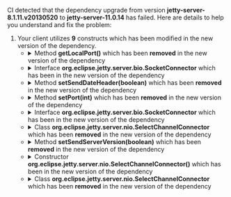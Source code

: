 CI detected that the dependency upgrade from version **jetty-server-8.1.11.v20130520** to **jetty-server-11.0.14** has failed. Here are details to help you understand and fix the problem:
1. Your client utilizes **9** constructs which has been modified in the new version of the dependency.
   * <details>
        <summary>Method <b>getLocalPort()</b> which has been <b>removed</b> in the new version of the dependency</summary>
            
        * <details>
          <summary>The failure is identified from the logs generated in the build process. </summary>
          
            *   >[[ERROR] /jadler/jadler-jetty/src/main/java/net/jadler/stubbing/server/jetty/JettyStubHttpServer.java:[80,28] error: cannot find symbol<br>&nbsp;&nbsp;&nbsp;&nbsp;  symbol:   method getLocalPort()
  location: variable httpConnector of type Connector
](XXXX)
            *   An error was detected in line 80 which is making use of an outdated API.
             ``` java
             80   httpConnector.getLocalPort();
            ```

          </details>
            
        To resolve this issue, there are alternative options available in the new version of the dependency that can replace the incompatible method currently used in the client. You can consider substituting the existing method with one of the following options provided by the new version of the dependency
        ``` java
        int getLocalPort();
        ```
     </details>
   * <details>
        <summary>Interface <b>org.eclipse.jetty.server.bio.SocketConnector</b> which has been <b></b> in the new version of the dependency</summary>
            
        * <details>
          <summary>The failure is identified from the logs generated in the build process. </summary>
          
            *   >[[ERROR] /jadler/jadler-jetty/src/main/java/net/jadler/stubbing/server/jetty/JettyStubHttpServer.java:[37,26] error: cannot find symbol<br>&nbsp;&nbsp;&nbsp;&nbsp;  symbol:   method setPort(int)
  location: variable httpConnector of type Connector
](XXXX)
            *   An error was detected in line 37 which is making use of an outdated API.
             ``` java
             37   this.httpConnector.setPort(port);
            ```

          </details>
            
     </details>
   * <details>
        <summary>Method <b>setSendDateHeader(boolean)</b> which has been <b>removed</b> in the new version of the dependency</summary>
            
        * <details>
          <summary>The failure is identified from the logs generated in the build process. </summary>
          
            *   >[[ERROR] /jadler/jadler-jetty/src/main/java/net/jadler/stubbing/server/jetty/JettyStubHttpServer.java:[34,19] error: cannot find symbol<br>&nbsp;&nbsp;&nbsp;&nbsp;  symbol:   method setSendDateHeader(boolean)
  location: variable server of type Server
](XXXX)
            *   An error was detected in line 34 which is making use of an outdated API.
             ``` java
             34   this.server.setSendDateHeader(true);
            ```

          </details>
            
        To resolve this issue, there are alternative options available in the new version of the dependency that can replace the incompatible method currently used in the client. You can consider substituting the existing method with one of the following options provided by the new version of the dependency
        ``` java
        void setSendDateHeader(boolean);
        ```
     </details>
   * <details>
        <summary>Method <b>setPort(int)</b> which has been <b>removed</b> in the new version of the dependency</summary>
            
        * <details>
          <summary>The failure is identified from the logs generated in the build process. </summary>
          
            *   >[[ERROR] /jadler/jadler-jetty/src/main/java/net/jadler/stubbing/server/jetty/JettyStubHttpServer.java:[37,26] error: cannot find symbol<br>&nbsp;&nbsp;&nbsp;&nbsp;  symbol:   method setPort(int)
  location: variable httpConnector of type Connector
](XXXX)
            *   An error was detected in line 37 which is making use of an outdated API.
             ``` java
             37   this.httpConnector.setPort(port);
            ```

          </details>
            
        To resolve this issue, there are alternative options available in the new version of the dependency that can replace the incompatible method currently used in the client. You can consider substituting the existing method with one of the following options provided by the new version of the dependency
        ``` java
        void setPort(int);
        ```
     </details>
   * <details>
        <summary>Interface <b>org.eclipse.jetty.server.bio.SocketConnector</b> which has been <b></b> in the new version of the dependency</summary>
            
        * <details>
          <summary>The failure is identified from the logs generated in the build process. </summary>
          
            *   >[[ERROR] /jadler/jadler-jetty/src/main/java/net/jadler/stubbing/server/jetty/JettyStubHttpServer.java:[80,28] error: cannot find symbol<br>&nbsp;&nbsp;&nbsp;&nbsp;  symbol:   method getLocalPort()
  location: variable httpConnector of type Connector
](XXXX)
            *   An error was detected in line 80 which is making use of an outdated API.
             ``` java
             80   httpConnector.getLocalPort();
            ```

          </details>
            
     </details>
   * <details>
        <summary>Class <b>org.eclipse.jetty.server.nio.SelectChannelConnector</b> which has been <b>removed</b> in the new version of the dependency</summary>
            
        * <details>
          <summary>The failure is identified from the logs generated in the build process. </summary>
          
            *   >[[ERROR] /jadler/jadler-jetty/src/main/java/net/jadler/stubbing/server/jetty/JettyStubHttpServer.java:[36,33] error: cannot find symbol<br>&nbsp;&nbsp;&nbsp;&nbsp;  symbol:   class SelectChannelConnector
  location: class JettyStubHttpServer
](XXXX)
            *   An error was detected in line 36 which is making use of an outdated API.
             ``` java
             36   new org.eclipse.jetty.server.nio.SelectChannelConnector();
            ```

          </details>
            
     </details>
   * <details>
        <summary>Method <b>setSendServerVersion(boolean)</b> which has been <b>removed</b> in the new version of the dependency</summary>
            
        * <details>
          <summary>The failure is identified from the logs generated in the build process. </summary>
          
            *   >[[ERROR] /jadler/jadler-jetty/src/main/java/net/jadler/stubbing/server/jetty/JettyStubHttpServer.java:[33,19] error: cannot find symbol<br>&nbsp;&nbsp;&nbsp;&nbsp;  symbol:   method setSendServerVersion(boolean)
  location: variable server of type Server
](XXXX)
            *   An error was detected in line 33 which is making use of an outdated API.
             ``` java
             33   this.server.setSendServerVersion(false);
            ```

          </details>
            
        To resolve this issue, there are alternative options available in the new version of the dependency that can replace the incompatible method currently used in the client. You can consider substituting the existing method with one of the following options provided by the new version of the dependency
        ``` java
        void setSendServerVersion(boolean);
        ```
     </details>
   * <details>
        <summary>Constructor <b>org.eclipse.jetty.server.nio.SelectChannelConnector()</b> which has been <b></b> in the new version of the dependency</summary>
            
        * <details>
          <summary>The failure is identified from the logs generated in the build process. </summary>
          
            *   >[[ERROR] /jadler/jadler-jetty/src/main/java/net/jadler/stubbing/server/jetty/JettyStubHttpServer.java:[36,33] error: cannot find symbol<br>&nbsp;&nbsp;&nbsp;&nbsp;  symbol:   class SelectChannelConnector
  location: class JettyStubHttpServer
](XXXX)
            *   An error was detected in line 36 which is making use of an outdated API.
             ``` java
             36   new org.eclipse.jetty.server.nio.SelectChannelConnector();
            ```

          </details>
            
     </details>
   * <details>
        <summary>Class <b>org.eclipse.jetty.server.nio.SelectChannelConnector</b> which has been <b>removed</b> in the new version of the dependency</summary>
            
        * <details>
          <summary>The failure is identified from the logs generated in the build process. </summary>
          
            *   >[[ERROR] /jadler/jadler-jetty/src/main/java/net/jadler/stubbing/server/jetty/JettyStubHttpServer.java:[36,33] error: cannot find symbol<br>&nbsp;&nbsp;&nbsp;&nbsp;  symbol:   class SelectChannelConnector
  location: class JettyStubHttpServer
](XXXX)
            *   An error was detected in line 36 which is making use of an outdated API.
             ``` java
             36   new org.eclipse.jetty.server.nio.SelectChannelConnector();
            ```

          </details>
            
     </details>


